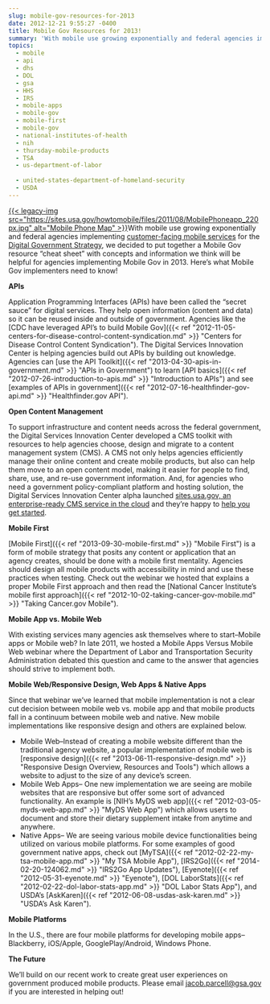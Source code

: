 ```yaml
---
slug: mobile-gov-resources-for-2013
date: 2012-12-21 9:55:27 -0400
title: Mobile Gov Resources for 2013!
summary: 'With mobile use growing exponentially and federal agencies implementing customer-facing mobile services for the Digital Government Strategy, we decided to put together a Mobile Gov resource &#8220;cheat sheet&#8221; with concepts and information we think will be helpful for agencies implementing Mobile Gov in 2013. Here&#8217;s what Mobile Gov implementers need to'
topics:
  - mobile
  - api
  - dhs
  - DOL
  - gsa
  - HHS
  - IRS
  - mobile-apps
  - mobile-gov
  - mobile-first
  - mobile-gov
  - national-institutes-of-health
  - nih
  - thursday-mobile-products
  - TSA
  - us-department-of-labor
  
  - united-states-department-of-homeland-security
  - USDA
---
```


[{{< legacy-img src="https://sites.usa.gov/howtomobile/files/2011/08/MobilePhoneapp_220px.jpg" alt="Mobile Phone Map" >}}](https://sites.usa.gov/howtomobile/files/2011/08/MobilePhoneapp_220px.jpg)With mobile use growing exponentially and federal agencies implementing [customer-facing mobile services](http://www.whitehouse.gov/digitalgov/strategy-milestones) for the [Digital Government Strategy](http://www.whitehouse.gov/digitalgov/about), we decided to put together a Mobile Gov resource &#8220;cheat sheet&#8221; with concepts and information we think will be helpful for agencies implementing Mobile Gov in 2013. Here&#8217;s what Mobile Gov implementers need to know!

**APIs**

Application Programming Interfaces (APIs) have been called the “secret sauce” for digital services. They help open information (content and data) so it can be reused inside and outside of government. Agencies like the [CDC have leveraged API&#8217;s to build Mobile Gov]({{< ref "2012-11-05-centers-for-disease-control-content-syndication.md" >}} "Centers for Disease Control Content Syndication"). The Digital Services Innovation Center is helping agencies build out APIs by building out knowledge. Agencies can [use the API Toolkit]({{< ref "2013-04-30-apis-in-government.md" >}} "APIs in Government") to learn [API basics]({{< ref "2012-07-26-introduction-to-apis.md" >}} "Introduction to APIs") and see [examples of APIs in government]({{< ref "2012-07-16-healthfinder-gov-api.md" >}} "Healthfinder.gov API").

**Open Content Management**

To support infrastructure and content needs across the federal government, the Digital Services Innovation Center developed a CMS toolkit with resources to help agencies choose, design and migrate to a content management system (CMS). A CMS not only helps agencies efficiently manage their online content and create mobile products, but also can help them move to an open content model, making it easier for people to find, share, use, and re-use government information.  And, for agencies who need a government policy-compliant platform and hosting solution, the Digital Services Innovation Center alpha launched [sites.usa.gov, an enterprise-ready CMS service in the cloud](https://sites.usa.gov/) and they&#8217;re happy to [help you get started](https://sites.usa.gov/).

**Mobile First**

[Mobile First]({{< ref "2013-09-30-mobile-first.md" >}} "Mobile First") is a form of mobile strategy that posits any content or application that an agency creates, should be done with a mobile first mentality. Agencies should design all mobile products with accessibility in mind and use these practices when testing. Check out the webinar we hosted that explains a proper Mobile First approach and then read the [National Cancer Institute&#8217;s mobile first approach]({{< ref "2012-10-02-taking-cancer-gov-mobile.md" >}} "Taking Cancer.gov Mobile").

**Mobile App vs. Mobile Web**

With existing services many agencies ask themselves where to start&#8211;Mobile apps or Mobile web? In late 2011, we hosted a Mobile Apps Versus Mobile Web webinar where the Department of Labor and Transportation Security Administration debated this question and came to the answer that agencies should strive to implement both.

**Mobile Web/Responsive Design, Web Apps & Native Apps**

Since that webinar we&#8217;ve learned that mobile implementation is not a clear cut decision between mobile web vs. mobile app and that mobile products fall in a continuum between mobile web and native. New mobile implementations like responsive design and others are explained below.

  * Mobile Web&#8211;Instead of creating a mobile website different than the traditional agency website, a popular implementation of mobile web is [responsive design]({{< ref "2013-06-11-responsive-design.md" >}} "Responsive Design Overview, Resources and Tools") which allows a website to adjust to the size of any device&#8217;s screen.
  * Mobile Web Apps&#8211; One new implementation we are seeing are mobile websites that are responsive but offer some sort of advanced functionality. An example is [NIH&#8217;s MyDS web app]({{< ref "2012-03-05-myds-web-app.md" >}} "MyDS Web App") which allows users to document and store their dietary supplement intake from anytime and anywhere.
  * Native Apps&#8211; We are seeing various mobile device functionalities being utilized on various mobile platforms. For some examples of good government native apps, check out [MyTSA]({{< ref "2012-02-22-my-tsa-mobile-app.md" >}} "My TSA Mobile App"), [IRS2Go]({{< ref "2014-02-20-124062.md" >}} "IRS2Go App Updates"), [Eyenote]({{< ref "2012-05-31-eyenote.md" >}} "Eyenote"), [DOL LaborStats]({{< ref "2012-02-22-dol-labor-stats-app.md" >}} "DOL Labor Stats App"), and USDA&#8217;s [AskKaren]({{< ref "2012-06-08-usdas-ask-karen.md" >}} "USDA’s Ask Karen").

**Mobile Platforms**

In the U.S., there are four mobile platforms for developing mobile apps&#8211;Blackberry, iOS/Apple, GooglePlay/Android, Windows Phone.

**The Future**

We&#8217;ll build on our recent work to create great user experiences on government produced mobile products. Please email jacob.parcell@gsa.gov if you are interested in helping out!
